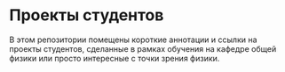 # Проекты студентов
В этом репозитории помещены короткие аннотации и ссылки на проекты студентов, сделанные в рамках обучения на кафедре общей физики или просто интересные с точки зрения физики.

